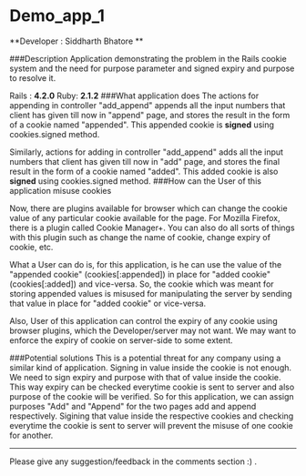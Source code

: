 # Demo_app_1
**Developer : Siddharth Bhatore **

###Description
Application demonstrating the problem in the Rails cookie system and the need for purpose parameter and signed expiry and purpose to resolve it.

Rails : **4.2.0** Ruby: **2.1.2**
###What application does
The actions for appending in controller "add_append" appends all the input numbers that client has given till now in "append" page, and stores the result in the form of a cookie named "appended". This appended cookie is **signed** using cookies.signed method.

Similarly, actions for adding in controller "add_append" adds all the input numbers that client has given till now in "add" page, and stores the final result in the form of a cookie named "added". This added cookie is also **signed** using cookies.signed method.
###How can the User of this application misuse cookies

Now, there are plugins available for browser which can change the cookie value of any particular cookie available for the page. For Mozilla Firefox, there is a plugin called Cookie Manager+. You can also do all sorts of things with this plugin such as change the name of cookie, change expiry of cookie, etc. 

What a User can do is, for this application, is he can use the value of the "appended cookie" (cookies[:appended]) in place for "added cookie" (cookies[:added]) and vice-versa. So, the cookie which was meant for storing appended values is misused for manipulating the server by sending that value in place for "added cookie" or vice-versa. 

Also, User of this application can control the expiry of any cookie using browser plugins, which the Developer/server may not want. We may want to enforce the expiry of cookie on server-side to some extent.

###Potential solutions
This is a potential threat for any company using a similar kind of application. Signing in value inside  the cookie is not enough. We need to sign expiry and purpose with that of value inside the cookie. This way expiry can be checked everytime cookie is sent to server and also purpose of the cookie will be verified. So for this application, we can assign purposes "Add" and "Append" for the two pages add and append respectively. Sigining that value inside the respective cookies and checking everytime the cookie is sent to server will prevent the misuse of one cookie for another.
* **
Please give any suggestion/feedback in the comments section :) .

